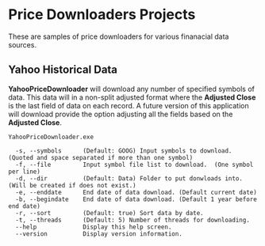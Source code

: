 # Price Downloaders Projects

These are samples of price downloaders for various finanacial data sources.

## Yahoo Historical Data

**YahooPriceDownloader** will download any number of specified symbols of data. This data will in a non-split adjusted format where the **Adjusted Close** is the last field of data on each record.  A future version of this application will download provide the option adjusting all the fields based on the **Adjusted Close**.

```
YahooPriceDownloader.exe

  -s, --symbols      (Default: GOOG) Input symbols to download. (Quoted and space separated if more than one symbol)
  -f, --file         Input symbol file list to download.  (One symbol per line)
  -d, --dir          (Default: Data) Folder to put donwloads into. (Will be created if does not exist.)
  -e, --enddate      End date of data download. (Default current date)
  -b, --begindate    End date of data download. (Default 1 year before end date)
  -r, --sort         (Default: true) Sort data by date.
  -t, --threads      (Default: 5) Number of threads for downloading.
  --help             Display this help screen.
  --version          Display version information.
```